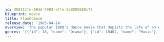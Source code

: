 ```yaml
---
id: 208111fe-68dd-4983-affe-350289688c73
blueprint: movie
title: Flashdance
release_date: '1983-04-14'
overview: 'The popular 1980’s dance movie that depicts the life of an exotic dancer with a side job as a welder who true desire is to get into ballet school. It’s her dream to be a professional dancer and now is her chance. The film has a great soundtrack with an Oscar winning song.'
genres: '[{"id": 18, "name": "Drama"}, {"id": 10402, "name": "Music"}, {"id": 10749, "name": "Romance"}]'
---
```

